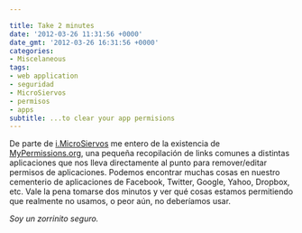 ```yaml
---

title: Take 2 minutes
date: '2012-03-26 11:31:56 +0000'
date_gmt: '2012-03-26 16:31:56 +0000'
categories:
- Miscelaneous
tags:
- web application
- seguridad
- MicroSiervos
- permisos
- apps
subtitle: ...to clear your app permisions
---
```


De parte de [i.MicroSiervos](http://i.microsiervos.com/) me entero de la existencia de [MyPermissions.org](http://mypermissions.org/), una pequeña recopilación de links comunes a distintas aplicaciones que nos lleva directamente al punto para remover/editar permisos de aplicaciones. Podemos encontrar muchas cosas en nuestro cementerio de aplicaciones de Facebook, Twitter, Google, Yahoo, Dropbox, etc. Vale la pena tomarse dos minutos y ver qué cosas estamos permitiendo que realmente no usamos, o peor aún, no deberíamos usar.

_Soy un zorrinito seguro._
